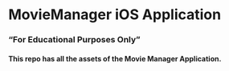 # MovieManager iOS Application
### “For Educational Purposes Only”
#### This repo has all the assets of the Movie Manager Application.
